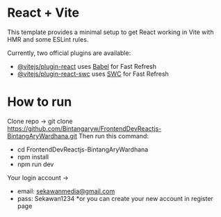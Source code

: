 # React + Vite

This template provides a minimal setup to get React working in Vite with HMR and some ESLint rules.

Currently, two official plugins are available:

- [@vitejs/plugin-react](https://github.com/vitejs/vite-plugin-react/blob/main/packages/plugin-react/README.md) uses [Babel](https://babeljs.io/) for Fast Refresh
- [@vitejs/plugin-react-swc](https://github.com/vitejs/vite-plugin-react-swc) uses [SWC](https://swc.rs/) for Fast Refresh

# How to run
Clone repo -> git clone https://github.com/Bintangaryw/FrontendDevReactjs-BintangAryWardhana.git
Then run this command:
- cd FrontendDevReactjs-BintangAryWardhana
- npm install
- npm run dev

Your login account ->
- email: sekawanmedia@gmail.com
- pass: Sekawan1234
*or you can create your new account in register page
